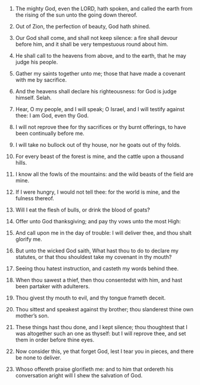 1. The mighty God, even the LORD, hath spoken, and called the earth
from the rising of the sun unto the going down thereof.

2. Out of Zion, the perfection of beauty, God hath shined.

3. Our God shall come, and shall not keep silence: a fire shall
devour before him, and it shall be very tempestuous round about him.

4. He shall call to the heavens from above, and to the earth, that
he may judge his people.

5. Gather my saints together unto me; those that have made a
covenant with me by sacrifice.

6. And the heavens shall declare his righteousness: for God is judge
himself. Selah.

7. Hear, O my people, and I will speak; O Israel, and I will testify
against thee: I am God, even thy God.

8. I will not reprove thee for thy sacrifices or thy burnt
offerings, to have been continually before me.

9. I will take no bullock out of thy house, nor he goats out of thy
folds.

10. For every beast of the forest is mine, and the cattle upon a
thousand hills.

11. I know all the fowls of the mountains: and the wild beasts of
the field are mine.

12. If I were hungry, I would not tell thee: for the world is mine,
and the fulness thereof.

13. Will I eat the flesh of bulls, or drink the blood of goats?

14. Offer unto God thanksgiving; and pay thy vows unto the most
High:

15. And call upon me in the day of trouble: I will deliver thee, and
thou shalt glorify me.

16. But unto the wicked God saith, What hast thou to do to declare
my statutes, or that thou shouldest take my covenant in thy mouth?

17. Seeing thou hatest instruction, and casteth my words behind
thee.

18. When thou sawest a thief, then thou consentedst with him, and
hast been partaker with adulterers.

19. Thou givest thy mouth to evil, and thy tongue frameth deceit.

20. Thou sittest and speakest against thy brother; thou slanderest
thine own mother’s son.

21. These things hast thou done, and I kept silence; thou thoughtest
that I was altogether such an one as thyself: but I will reprove thee,
and set them in order before thine eyes.

22. Now consider this, ye that forget God, lest I tear you in
pieces, and there be none to deliver.

23. Whoso offereth praise glorifieth me: and to him that ordereth
his conversation aright will I shew the salvation of God.